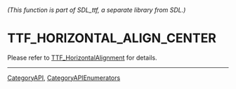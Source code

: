 ###### (This function is part of SDL_ttf, a separate library from SDL.)
# TTF_HORIZONTAL_ALIGN_CENTER

Please refer to [TTF_HorizontalAlignment](TTF_HorizontalAlignment) for details.

----
[CategoryAPI](CategoryAPI), [CategoryAPIEnumerators](CategoryAPIEnumerators)


